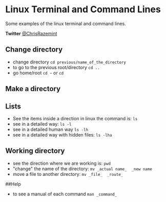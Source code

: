 # Linux Terminal and Command Lines
Some examples of the linux terminal and command lines.

**Twitter** [@ChrisRazemint](twitter.com/ChrisRazemint)

## Change directory
* change directory `cd previous/name_of_the_directory`
* to go to the previous root/directory `cd ..`
* go home/root `cd ~` or `cd`

## Make a directory

## Lists
* See the items inside a direction in linux the command is:
`ls`
* see in a detailed way: `ls -l`
* see in a detailed human way `ls -lh`
* see in a detailed way with hidden files: `ls -lha`

## Working directory
* see the direction where we are working is: `pwd`
* "change" the name of the directory: `mv _actual name_  _new name`
* move a file to another directory: `mv _file_  _route_`

##Help
* to see a manual of each command `man _command_`
